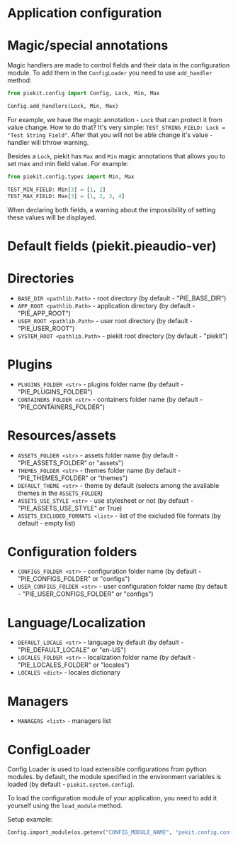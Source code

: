 # Application configuration

# Magic/special annotations

Magic handlers are made to control fields and their data in the configuration module. To add them in the `ConfigLoader` you need to use `add_handler` method:

```py
from piekit.config import Config, Lock, Min, Max

Config.add_handlers(Lock, Min, Max)
```

For example, we have the magic annotation - `Lock` that can protect it from value change.
How to do that? It's very simple: `TEST_STRING_FIELD: Lock = "Test String Field"`.
After that you will not be able change it's value - handler will trhrow warning.

Besides a `Lock`, piekit has `Max` and `Min` magic annotations that allows you to set max and min field value.
For example:

```py
from piekit.config.types import Min, Max

TEST_MIN_FIELD: Min[3] = [1, 2]
TEST_MAX_FIELD: Max[3] = [1, 2, 3, 4]
```

When declaring both fields, a warning about the impossibility of setting these values will be displayed.


# Default fields (piekit.pieaudio-ver)

# Directories
* `BASE_DIR <pathlib.Path>` - root directory (by default - "PIE_BASE_DIR")
* `APP_ROOT <pathlib.Path>` - application directory (by default - "PIE_APP_ROOT")
* `USER_ROOT <pathlib.Path>` - user root directory (by default - "PIE_USER_ROOT")
* `SYSTEM_ROOT <pathlib.Path>` - piekit root directory (by default - "piekit")

# Plugins
* `PLUGINS_FOLDER <str>` - plugins folder name (by default - "PIE_PLUGINS_FOLDER")
* `CONTAINERS_FOLDER <str>` - containers folder name (by default - "PIE_CONTAINERS_FOLDER")

# Resources/assets
* `ASSETS_FOLDER <str>` - assets folder name (by default - "PIE_ASSETS_FOLDER" or "assets")
* `THEMES_FOLDER <str>` - themes folder name (by default - "PIE_THEMES_FOLDER" or "themes")
* `DEFAULT_THEME <str>` - theme by default (selects among the available themes in the `ASSETS_FOLDER`)
* `ASSETS_USE_STYLE <str>` - use stylesheet or not (by default - "PIE_ASSETS_USE_STYLE" or True)
* `ASSETS_EXCLUDED_FORMATS <list>` - list of the excluded file formats (by default - empty list)

# Configuration folders
* `CONFIGS_FOLDER <str>` - configuration folder name (by default - "PIE_CONFIGS_FOLDER" or "configs")
* `USER_CONFIGS_FOLDER <str>` - user configuration folder name (by default - "PIE_USER_CONFIGS_FOLDER" or "configs")

# Language/Localization
* `DEFAULT_LOCALE <str>` - language by default (by default - "PIE_DEFAULT_LOCALE" or "en-US")
* `LOCALES_FOLDER <str>` - localization folder name (by default - "PIE_LOCALES_FOLDER" or "locales")
* `LOCALES <dict>` - locales dictionary

# Managers
* `MANAGERS <list>` - managers list


# ConfigLoader

Config Loader is used to load extensible configurations from python modules. by default, the module specified in the environment variables is loaded (by default - `piekit.system.config`).

To load the configuration module of your application, you need to add it yourself using the `load_module` method.

Setup example:

```py
Config.import_module(os.getenv("CONFIG_MODULE_NAME", "pekit.config.config"))
```
